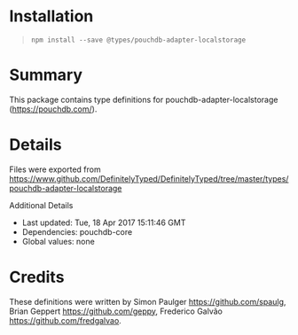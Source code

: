 # Installation
> `npm install --save @types/pouchdb-adapter-localstorage`

# Summary
This package contains type definitions for pouchdb-adapter-localstorage (https://pouchdb.com/).

# Details
Files were exported from https://www.github.com/DefinitelyTyped/DefinitelyTyped/tree/master/types/pouchdb-adapter-localstorage

Additional Details
 * Last updated: Tue, 18 Apr 2017 15:11:46 GMT
 * Dependencies: pouchdb-core
 * Global values: none

# Credits
These definitions were written by Simon Paulger <https://github.com/spaulg>, Brian Geppert <https://github.com/geppy>, Frederico Galvão <https://github.com/fredgalvao>.
